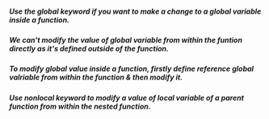 ##### Use the ***global*** keyword if you want to make a change to a global variable inside a function.

##### We can't modify the value of global variable from within the funtion directly as it's defined outside of the function.

##### To modify global value inside a function, firstly define reference global valriable from within the function & then modify it.

##### Use ***nonlocal*** keyword to modify a value of local variable of a parent function from within the nested function.